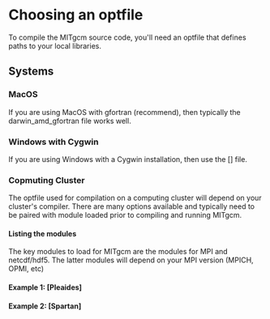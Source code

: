 # Choosing an optfile

To compile the MITgcm source code, you'll need an optfile that defines paths to your local libraries.


## Systems

### MacOS
If you are using MacOS with gfortran (recommend), then typically the darwin_amd_gfortran file works well.

### Windows with Cygwin
If you are using Windows with a Cygwin installation, then use the [] file.

### Copmuting Cluster
The optfile used for compilation on a computing cluster will depend on your cluster's compiler. There are many options available and typically need to be paired with module loaded prior to compiling and running MITgcm.

#### Listing the modules
The key modules to load for MITgcm are the modules for MPI and netcdf/hdf5. The latter modules will depend on your MPI version (MPICH, OPMI, etc)

#### Example 1: [Pleaides]

#### Example 2: [Spartan]

##




